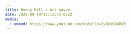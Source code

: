 ```yaml
---
title: Benny Hill = Art maybe
date: 2022-09-19T15:11:43.652Z
media:
  - embed: https://www.youtube.com/watch?v=Zv92oK2WBUM
---
```

